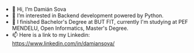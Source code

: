 - 👋 Hi, I’m Damián Sova
- 👀 I’m interested in Backend development powered by Python.
- 🌱 I finished Bachelor's Degree at BUT FIT, currently I'm studying at PEF MENDELU, Open Informatics, Master's Degree.
- 📫 Here is a link to my Linkedin: https://www.linkedin.com/in/damiansova/

